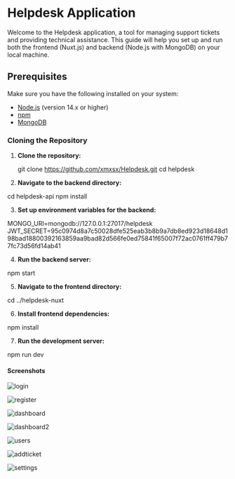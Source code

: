 # Helpdesk Application

Welcome to the Helpdesk application, a tool for managing support tickets and providing technical assistance. This guide will help you set up and run both the frontend (Nuxt.js) and backend (Node.js with MongoDB) on your local machine.

## Prerequisites

Make sure you have the following installed on your system:

- [Node.js](https://nodejs.org/) (version 14.x or higher)
- [npm](https://www.npmjs.com/)
- [MongoDB](https://www.mongodb.com/)

### Cloning the Repository

1. **Clone the repository:**

   git clone https://github.com/xmxsx/Helpdesk.git
   cd helpdesk

2. **Navigate to the backend directory:**

cd helpdesk-api
npm install

3. **Set up environment variables for the backend:**

MONGO_URI=mongodb://127.0.0.1:27017/helpdesk
JWT_SECRET=95c0974d8a7c50028dfe525eab3b8b9a7db8ed923d18648d198bad18800392163859aa9bad82d566fe0ed75841f65007f72ac0761ff479b77fc73d56fd14ab41


4. **Run the backend server:**

npm start

5. **Navigate to the frontend directory:**

cd ../helpdesk-nuxt

6. **Install frontend dependencies:**

npm install

7. **Run the development server:**

npm run dev

#### Screenshots

![login](https://github.com/xmxsx/Helpdesk/assets/159201856/9889f80c-544c-4b97-8a69-cf5bab3b7ca0)

![register](https://github.com/xmxsx/Helpdesk/assets/159201856/ecda42b8-4c89-45be-85b9-8b10e1614388)

![dashboard](https://github.com/xmxsx/Helpdesk/assets/159201856/0d4d5d80-22db-434f-9180-375d78fec274)

![dashboard2](https://github.com/xmxsx/Helpdesk/assets/159201856/97d975ae-7868-44ce-9a93-c65dc7d4520b)

![users](https://github.com/xmxsx/Helpdesk/assets/159201856/06157b57-211b-4f45-9cfd-ea4dfee8aa87)

![addticket](https://github.com/xmxsx/Helpdesk/assets/159201856/6c7da186-9b10-4228-bb53-5f2ac0135344)

![settings](https://github.com/xmxsx/Helpdesk/assets/159201856/06fa1ac2-2bbc-4bbc-9385-3756c13f086a)

